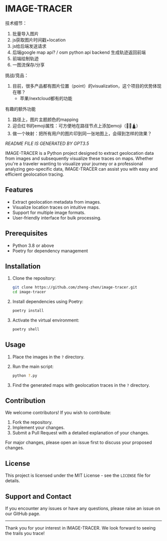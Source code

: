 # IMAGE-TRACER


技术细节：
1. 批量导入图片
1. js获取图片时间戳+location
1. js给后端发送请求
1. 后端google map api? / osm python api backend 生成轨迹返回前端
1. 前端绘制轨迹
1. 一图流保存/分享


挑战/竞品：
1. 目前，很多产品都有图片位置（point）的visualization，这个项目的优势体现在哪？
   - 苹果/nextcloud都有的功能

有趣的额外功能
1. 路径上，图片主题颜色的mapping
1. 迎合红书的emoji属性：可方便地在路径节点上添加emoji（🔢💕🛕）
1. 做一个映射：把所有用户的图片印到同一张地图上，会得到怎样的效果？




*README FILE IS GENERATED BY GPT3.5*

IMAGE-TRACER is a Python project designed to extract geolocation data from images and subsequently visualize these traces on maps. Whether you're a traveler wanting to visualize your journey or a professional analyzing geo-specific data, IMAGE-TRACER can assist you with easy and efficient geolocation tracing.

## Features

- Extract geolocation metadata from images.
- Visualize location traces on intuitive maps.
- Support for multiple image formats.
- User-friendly interface for bulk processing.

## Prerequisites

- Python 3.8 or above
- Poetry for dependency management

## Installation

1. Clone the repository:

   ```bash
   git clone https://github.com/zheng-zhen/image-tracer.git
   cd image-tracer
   ```

2. Install dependencies using Poetry:

   ```bash
   poetry install
   ```

3. Activate the virtual environment:

   ```bash
   poetry shell
   ```

## Usage

1. Place the images in the `?` directory.

2. Run the main script:

   ```bash
   python ?.py
   ```

3. Find the generated maps with geolocation traces in the `?` directory.

## Contribution

We welcome contributors! If you wish to contribute:

1. Fork the repository.
2. Implement your changes.
3. Submit a Pull Request with a detailed explanation of your changes.

For major changes, please open an issue first to discuss your proposed changes.

## License

This project is licensed under the MIT License - see the `LICENSE` file for details.

## Support and Contact

If you encounter any issues or have any questions, please raise an issue on our GitHub page.

---

Thank you for your interest in IMAGE-TRACER. We look forward to seeing the trails you trace!
